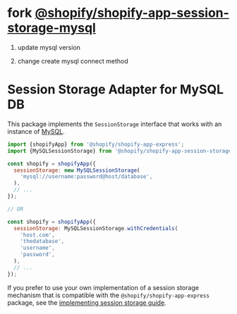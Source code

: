 # fork [@shopify/shopify-app-session-storage-mysql](https://github.com/Shopify/shopify-app-js/tree/main/packages/shopify-app-session-storage-mysql)

1. update mysql version

2. change create mysql connect method


# Session Storage Adapter for MySQL DB

This package implements the `SessionStorage` interface that works with an instance of [MySQL](https://www.mysql.com).

```js
import {shopifyApp} from '@shopify/shopify-app-express';
import {MySQLSessionStorage} from '@shopify/shopify-app-session-storage-mysql';

const shopify = shopifyApp({
  sessionStorage: new MySQLSessionStorage(
    'mysql://username:password@host/database',
  ),
  // ...
});

// OR

const shopify = shopifyApp({
  sessionStorage: MySQLSessionStorage.withCredentials(
    'host.com',
    'thedatabase',
    'username',
    'password',
  ),
  // ...
});
```

If you prefer to use your own implementation of a session storage mechanism that is compatible with the `@shopify/shopify-app-express` package, see the [implementing session storage guide](../shopify-app-session-storage/implementing-session-storage.md).
